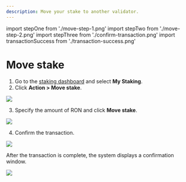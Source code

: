 ```yaml
---
description: Move your stake to another validator.
---
```


import stepOne from './move-step-1.png'
import stepTwo from './move-step-2.png'
import stepThree from './confirm-transaction.png'
import transactionSuccess from './transaction-success.png'

# Move stake

1. Go to the [staking dashboard](https://saigon-staking.roninchain.com/) and select **My Staking**.
2. Click **Action > Move stake**. 

<img src={stepOne} width={1280} />

3. Specify the amount of RON and click **Move stake**.

<img src={stepTwo} width={416} />

4. Confirm the transaction.

<img src={stepThree} width={375} />

After the transaction is complete, the system displays a confirmation window.

<img src={transactionSuccess} width={416} />

